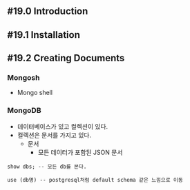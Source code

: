 ## #19.0 Introduction

## #19.1 Installation

## #19.2 Creating Documents

### Mongosh
- Mongo shell

### MongoDB
- 데이터베이스가 있고 컬렉션이 있다.
- 컬렉션은 문서를 가지고 있다.
	- 문서
		- 모든 데이터가 포함된 JSON 문서

```mongodb
show dbs; -- 모든 db를 본다.

use (db명) -- postgresql처럼 default schema 같은 느낌으로 이동
```